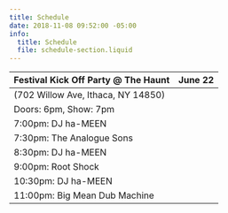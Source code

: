 ```yaml
---
title: Schedule
date: 2018-11-08 09:52:00 -05:00
info:
  title: Schedule
  file: schedule-section.liquid
---
```


| Festival Kick Off Party @ The Haunt | June 22 |
|-------------------------------------|--------:|
| (702 Willow Ave, Ithaca, NY 14850)  |         |
| Doors: 6pm, Show: 7pm               |         |
| 7:00pm: DJ ha-MEEN                  |         |
| 7:30pm: The Analogue Sons           |         |
| 8:30pm: DJ ha-MEEN                  |         |
| 9:00pm: Root Shock                  |         |
| 10:30pm: DJ ha-MEEN                 |         |
| 11:00pm: Big Mean Dub Machine       |         |